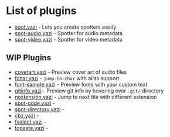 # List of plugins

- [spot.yazi](spot.yazi) - Lets you create spotters easily
- [spot-audio.yazi](spot-audio.yazi) - Spotter for audio metadata
- [spot-video.yazi](spot-video.yazi) - Spotter for video metadata

## WIP Plugins

- [coverart.yazi](coverart.yazi) - Preview cover art of audio files
- [fchar.yazi](fchar.yazi) - `jump-to-char` with alias support
- [font-sample.yazi](font-sample.yazi) - Preview fonts with your custom text
- [gitinfo.yazi](gitinfo.yazi) - Preview git info by hovering over `.git/` directory
- [nextension.yazi](nextension.yazi) - Jump to next file with different extension
- [spot-code.yazi](spot-code.yazi) -
- [spot-directory.yazi](spot-directory.yazi) -
- [cbz.yazi](cbz.yazi) -
- [fselect.yazi](fselect.yazi) -
- [topaste.yazi](topaste.yazi) -
